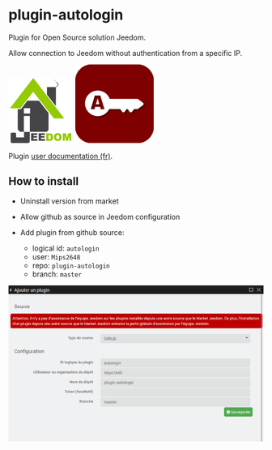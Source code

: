 # plugin-autologin

Plugin for Open Source solution Jeedom.

Allow connection to Jeedom without authentication from a specific IP.

![Logo Jeedom](docs/assets/images/logo.png "Logo Jeedom")
![Logo plugin](docs/images/logoplugin.png "Logo plugin")

Plugin [user documentation (fr)](docs/fr_FR/index.md).

## How to install

- Uninstall version from market
- Allow github as source in Jeedom configuration
- Add plugin from github source:

  - logical id: `autologin`
  - user: `Mips2648`
  - repo: `plugin-autologin`
  - branch: `master`

![add github](docs/images/add_github.png)
